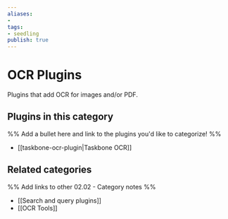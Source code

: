 ```yaml
---
aliases:
- 
tags: 
- seedling 
publish: true
---
```



# OCR Plugins

Plugins that add OCR for images and/or PDF. 

## Plugins in this category

%% Add a bullet here and link to the plugins you'd like to categorize! %%

- [[taskbone-ocr-plugin|Taskbone OCR]]

## Related categories

%% Add links to other 02.02 - Category notes %%

- [[Search and query plugins]]
- [[OCR Tools]]
